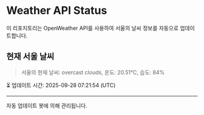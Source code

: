 
# Weather API Status

이 리포지토리는 OpenWeather API를 사용하여 서울의 날씨 정보를 자동으로 업데이트합니다.

## 현재 서울 날씨
> 서울의 현재 날씨: overcast clouds, 온도: 20.51°C, 습도: 84%

⏳ 업데이트 시간: 2025-09-28 07:21:54 (UTC)

---
자동 업데이트 봇에 의해 관리됩니다.
